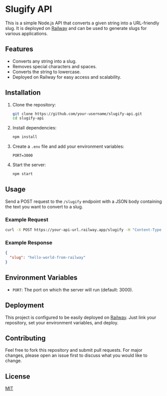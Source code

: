 
# Slugify API

This is a simple Node.js API that converts a given string into a URL-friendly slug. It is deployed on [Railway](https://railway.app) and can be used to generate slugs for various applications.

## Features
- Converts any string into a slug.
- Removes special characters and spaces.
- Converts the string to lowercase.
- Deployed on Railway for easy access and scalability.

## Installation

1. Clone the repository:
    ```bash
    git clone https://github.com/your-username/slugify-api.git
    cd slugify-api
    ```

2. Install dependencies:
    ```bash
    npm install
    ```

3. Create a `.env` file and add your environment variables:
    ```env
    PORT=3000
    ```

4. Start the server:
    ```bash
    npm start
    ```

## Usage

Send a POST request to the `/slugify` endpoint with a JSON body containing the text you want to convert to a slug.

### Example Request

```bash
curl -X POST https://your-api-url.railway.app/slugify -H "Content-Type: application/json" -d '{"text": "Hello World from Railway!"}'
```

### Example Response

```json
{
  "slug": "hello-world-from-railway"
}
```

## Environment Variables

- `PORT`: The port on which the server will run (default: 3000).

## Deployment

This project is configured to be easily deployed on [Railway](https://railway.app). Just link your repository, set your environment variables, and deploy.

## Contributing

Feel free to fork this repository and submit pull requests. For major changes, please open an issue first to discuss what you would like to change.

## License

[MIT](https://opensource.org/licenses/MIT)
